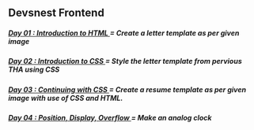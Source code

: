 ## Devsnest Frontend 

<h5>
    <a href="https://github.com/thisiskartikgupta/Devsnest-Frontend/tree/main/Day%2001%20-%20Introduction%20to%20HTML">
        Day 01 : Introduction to HTML
    </a>
     = Create a letter template as per given image 
</h5>

<h5>
    <a href="https://github.com/thisiskartikgupta/Devsnest-Frontend/tree/main/Day%2002%20-%20Introduction%20to%20CSS">
        Day 02 : Introduction to CSS
    </a>
     = Style the letter template from pervious THA using CSS
</h5>

<h5>
    <a href="https://github.com/thisiskartikgupta/Devsnest-Frontend/tree/main/Day%2003%20-%20Continuing%20with%20CSS">
        Day 03 : Continuing with CSS
    </a>
     = Create a resume template as per given image with use of CSS and HTML.
</h5>

<h5>
    <a href="https://github.com/thisiskartikgupta/Devsnest-Frontend/tree/main/Day%2004%20-%20Position%2C%20Display%2C%20Overflow">
        Day 04 : Position, Display, Overflow
    </a>
     = Make an analog clock
</h5>

